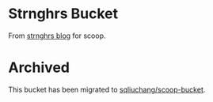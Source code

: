 # Strnghrs Bucket

From [strnghrs blog](https://www.cnblogs.com/stronghorse/p/14594337.html) for scoop.

# Archived

This bucket has been migrated to [sqliuchang/scoop-bucket](https://github.com/sqliuchang/scoop-bucket).
